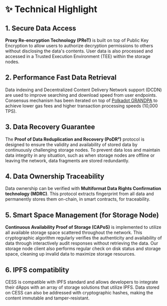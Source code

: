 # ✨ Technical Highlight

## 1. Secure Data Access

**Proxy Re-encryption Technology (PReT)** is built on top of Public Key Encryption to allow users to authorize decryption permissions to others without disclosing the data's contents. User data is also processed and accessed in a Trusted Execution Environment (TEE) within the storage nodes.

## 2. Performance Fast Data Retrieval

Data indexing and Decentralized Content Delivery Network support (DCDN) are used to improve searching and download speed from user endpoints. Consensus mechanism has been iterated on top of [Polkadot GRANDPA](https://wiki.polkadot.network/docs/learn-consensus#finality-gadget-grandpa) to achieve lower gas fees and higher transaction processing speeds (10,000 TPS).

## 3. Data Recovery Guarantee

The **Proof of Data Reduplication and Recovery (PoDR²)** protocol is designed to ensure the validity and availability of stored data by continuously challenging storage nodes. To prevent data loss and maintain data integrity in any situation, such as when storage nodes are offline or leaving the network, data fragments are stored redundantly.

## 4. Data Ownership Traceability

Data ownership can be verified with **Multiformat Data Rights Confirmation technology (MDRC)**. This protocol extracts fingerprint from all data and permanently stores them on-chain, in smart contracts, for traceability.

## 5. Smart Space Management (for Storage Node)

**Continuous Availability Proof of Storage (CAPoS)** is implemented to utilize all available storage space scattered throughout the network. This cryptographic algorithm regularly verifies the authenticity and availability of data through interactively audit responses without retrieving the data. Our storage node client also performs regular check on disk status and storage space, cleaning up invalid data to maximize storage resources.

## 6. IPFS compatiblity

CESS is compatible with IPFS standard and allows developers to integrate their dApps with an array of storage solutions that utilize IPFS. Data stored on CESS can also be addressed with cryptographic hashes, making the content immutable and tamper-resistant.
